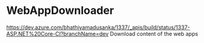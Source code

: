 # WebAppDownloader
https://dev.azure.com/bhathiyamadusanka/1337/_apis/build/status/1337-ASP.NET%20Core-CI?branchName=dev
Download content of the web apps
